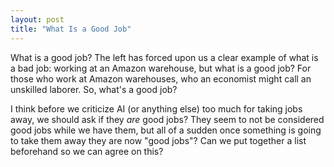 ```yaml
---
layout: post
title: "What Is a Good Job"
---
```


What is a good job? The left has forced upon us a clear example of what is a bad job: working at an Amazon warehouse, but what is a good job? For those who work at Amazon warehouses, who an economist might call an unskilled laborer. So, what's a good job? 

I think before we criticize AI (or anything else) too much for taking jobs away, we should ask if they *are* good jobs? They seem to not be considered good jobs while we have them, but all of a sudden once something is going to take them away they are now "good jobs"? Can we put together a list beforehand so we can agree on this?